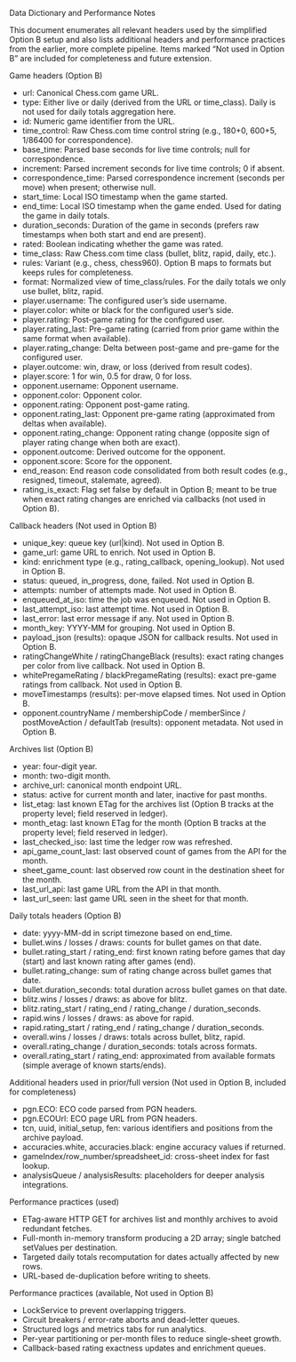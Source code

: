 Data Dictionary and Performance Notes

This document enumerates all relevant headers used by the simplified Option B setup and also lists additional headers and performance practices from the earlier, more complete pipeline. Items marked “Not used in Option B” are included for completeness and future extension.

Game headers (Option B)
- url: Canonical Chess.com game URL.
- type: Either live or daily (derived from the URL or time_class). Daily is not used for daily totals aggregation here.
- id: Numeric game identifier from the URL.
- time_control: Raw Chess.com time control string (e.g., 180+0, 600+5, 1/86400 for correspondence).
- base_time: Parsed base seconds for live time controls; null for correspondence.
- increment: Parsed increment seconds for live time controls; 0 if absent.
- correspondence_time: Parsed correspondence increment (seconds per move) when present; otherwise null.
- start_time: Local ISO timestamp when the game started.
- end_time: Local ISO timestamp when the game ended. Used for dating the game in daily totals.
- duration_seconds: Duration of the game in seconds (prefers raw timestamps when both start and end are present).
- rated: Boolean indicating whether the game was rated.
- time_class: Raw Chess.com time class (bullet, blitz, rapid, daily, etc.).
- rules: Variant (e.g., chess, chess960). Option B maps to formats but keeps rules for completeness.
- format: Normalized view of time_class/rules. For the daily totals we only use bullet, blitz, rapid.
- player.username: The configured user’s side username.
- player.color: white or black for the configured user’s side.
- player.rating: Post-game rating for the configured user.
- player.rating_last: Pre-game rating (carried from prior game within the same format when available).
- player.rating_change: Delta between post-game and pre-game for the configured user.
- player.outcome: win, draw, or loss (derived from result codes).
- player.score: 1 for win, 0.5 for draw, 0 for loss.
- opponent.username: Opponent username.
- opponent.color: Opponent color.
- opponent.rating: Opponent post-game rating.
- opponent.rating_last: Opponent pre-game rating (approximated from deltas when available).
- opponent.rating_change: Opponent rating change (opposite sign of player rating change when both are exact).
- opponent.outcome: Derived outcome for the opponent.
- opponent.score: Score for the opponent.
- end_reason: End reason code consolidated from both result codes (e.g., resigned, timeout, stalemate, agreed).
- rating_is_exact: Flag set false by default in Option B; meant to be true when exact rating changes are enriched via callbacks (not used in Option B).

Callback headers (Not used in Option B)
- unique_key: queue key (url|kind). Not used in Option B.
- game_url: game URL to enrich. Not used in Option B.
- kind: enrichment type (e.g., rating_callback, opening_lookup). Not used in Option B.
- status: queued, in_progress, done, failed. Not used in Option B.
- attempts: number of attempts made. Not used in Option B.
- enqueued_at_iso: time the job was enqueued. Not used in Option B.
- last_attempt_iso: last attempt time. Not used in Option B.
- last_error: last error message if any. Not used in Option B.
- month_key: YYYY-MM for grouping. Not used in Option B.
- payload_json (results): opaque JSON for callback results. Not used in Option B.
- ratingChangeWhite / ratingChangeBlack (results): exact rating changes per color from live callback. Not used in Option B.
- whitePregameRating / blackPregameRating (results): exact pre-game ratings from callback. Not used in Option B.
- moveTimestamps (results): per-move elapsed times. Not used in Option B.
- opponent.countryName / membershipCode / memberSince / postMoveAction / defaultTab (results): opponent metadata. Not used in Option B.

Archives list (Option B)
- year: four-digit year.
- month: two-digit month.
- archive_url: canonical month endpoint URL.
- status: active for current month and later, inactive for past months.
- list_etag: last known ETag for the archives list (Option B tracks at the property level; field reserved in ledger).
- month_etag: last known ETag for the month (Option B tracks at the property level; field reserved in ledger).
- last_checked_iso: last time the ledger row was refreshed.
- api_game_count_last: last observed count of games from the API for the month.
- sheet_game_count: last observed row count in the destination sheet for the month.
- last_url_api: last game URL from the API in that month.
- last_url_seen: last game URL seen in the sheet for that month.

Daily totals headers (Option B)
- date: yyyy-MM-dd in script timezone based on end_time.
- bullet.wins / losses / draws: counts for bullet games on that date.
- bullet.rating_start / rating_end: first known rating before games that day (start) and last known rating after games (end).
- bullet.rating_change: sum of rating change across bullet games that date.
- bullet.duration_seconds: total duration across bullet games on that date.
- blitz.wins / losses / draws: as above for blitz.
- blitz.rating_start / rating_end / rating_change / duration_seconds.
- rapid.wins / losses / draws: as above for rapid.
- rapid.rating_start / rating_end / rating_change / duration_seconds.
- overall.wins / losses / draws: totals across bullet, blitz, rapid.
- overall.rating_change / duration_seconds: totals across formats.
- overall.rating_start / rating_end: approximated from available formats (simple average of known starts/ends).

Additional headers used in prior/full version (Not used in Option B, included for completeness)
- pgn.ECO: ECO code parsed from PGN headers.
- pgn.ECOUrl: ECO page URL from PGN headers.
- tcn, uuid, initial_setup, fen: various identifiers and positions from the archive payload.
- accuracies.white, accuracies.black: engine accuracy values if returned.
- gameIndex/row_number/spreadsheet_id: cross-sheet index for fast lookup.
- analysisQueue / analysisResults: placeholders for deeper analysis integrations.

Performance practices (used)
- ETag-aware HTTP GET for archives list and monthly archives to avoid redundant fetches.
- Full-month in-memory transform producing a 2D array; single batched setValues per destination.
- Targeted daily totals recomputation for dates actually affected by new rows.
- URL-based de-duplication before writing to sheets.

Performance practices (available, Not used in Option B)
- LockService to prevent overlapping triggers.
- Circuit breakers / error-rate aborts and dead-letter queues.
- Structured logs and metrics tabs for run analytics.
- Per-year partitioning or per-month files to reduce single-sheet growth.
- Callback-based rating exactness updates and enrichment queues.

